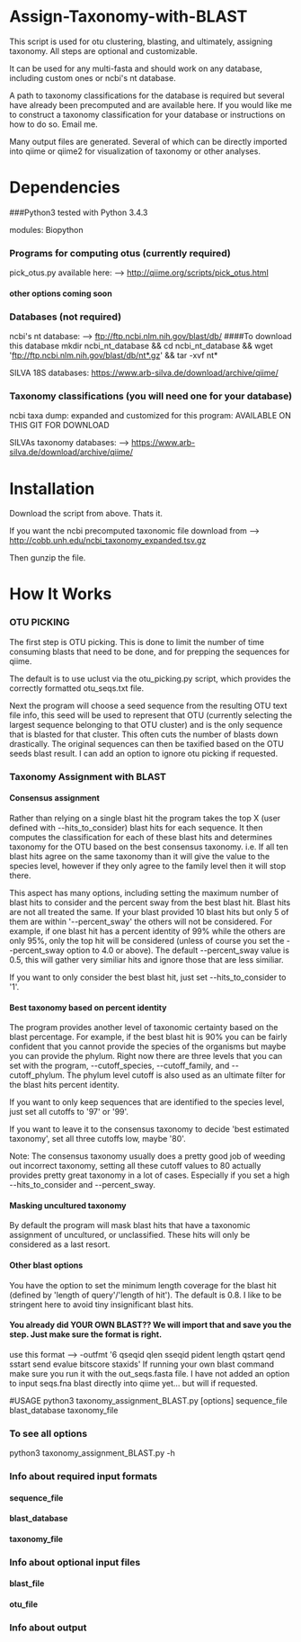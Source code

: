 # Assign-Taxonomy-with-BLAST
This script is used for otu clustering, blasting, and ultimately, assigning taxonomy. All steps are optional and customizable.

It can be used for any multi-fasta and should work on any database, including custom ones or ncbi's nt database.

A path to taxonomy classifications for the database is required but several have already been precomputed and are available here. If you would like me to construct a taxonomy classification for your database or instructions on how to do so. Email me.

Many output files are generated. Several of which can be directly imported into qiime or qiime2 for visualization of taxonomy or other analyses.




# Dependencies
###Python3
tested with Python 3.4.3

modules: Biopython
### Programs for computing otus (currently required)
pick_otus.py
available here: --> http://qiime.org/scripts/pick_otus.html
#### other options coming soon

### Databases (not required)
ncbi's nt database: --> ftp://ftp.ncbi.nlm.nih.gov/blast/db/
####To download this database
mkdir ncbi_nt_database && cd ncbi_nt_database && wget 'ftp://ftp.ncbi.nlm.nih.gov/blast/db/nt*.gz' && tar -xvf nt*

SILVA 18S databases: https://www.arb-silva.de/download/archive/qiime/
### Taxonomy classifications (you will need one for your database)
ncbi taxa dump: expanded and customized for this program: AVAILABLE ON THIS GIT FOR DOWNLOAD

SILVAs taxonomy databases: --> https://www.arb-silva.de/download/archive/qiime/

# Installation
Download the script from above. Thats it.

If you want the ncbi precomputed taxonomic file download from --> http://cobb.unh.edu/ncbi_taxonomy_expanded.tsv.gz

Then gunzip the file.

# How It Works

### OTU PICKING
The first step is OTU picking. This is done to limit the number of time consuming blasts that need to be done, and for prepping the sequences for qiime.

The default is to use uclust via the otu_picking.py script, which provides the correctly formatted otu_seqs.txt file.

Next the program will choose a seed sequence from the resulting OTU text file info, this seed will be used to represent that OTU (currently selecting the largest sequence belonging to that OTU cluster) and is the only sequence that is blasted for that cluster.
This often cuts the number of blasts down drastically. The original sequences can then be taxified based on the OTU seeds blast result.
I can add an option to ignore otu picking if requested.

### Taxonomy Assignment with BLAST

#### Consensus assignment
Rather than relying on a single blast hit the program takes the top X (user defined with --hits_to_consider) blast hits for each sequence.
It then computes the classification for each of these blast hits and determines taxonomy for the OTU based on the best consensus taxonomy. i.e. If all ten blast hits agree on the same taxonomy than it will give the value to the species level, however if they only agree to the family level then it will stop there.

This aspect has many options, including setting the maximum number of blast hits to consider and the percent sway from the best blast hit. Blast hits are not all treated the same. If your blast provided 10 blast hits but only 5 of them are within '--percent_sway' the others will not be considered. For example, if one blast hit has a percent identity of 99% while the others are only 95%, only the top hit will be considered (unless of course you set the --percent_sway option to 4.0 or above). The default --percent_sway value is 0.5, this will gather very similiar hits and ignore those that are less similiar.

If you want to only consider the best blast hit, just set --hits_to_consider to '1'.


#### Best taxonomy based on percent identity
The program provides another level of taxonomic certainty based on the blast percentage. For example, if the best blast hit is 90% you can be fairly confident that you cannot provide the species of the organisms but maybe you can provide the phylum. Right now there are three levels that you can set with the program, --cutoff_species, --cutoff_family, and --cutoff_phylum. The phylum level cutoff is also used as an ultimate filter for the blast hits percent identity.

If you want to only keep sequences that are identified to the species level, just set all cutoffs to '97' or '99'.

If you want to leave it to the consensus taxonomy to decide 'best estimated taxonomy', set all three cutoffs low, maybe '80'.

Note: The consensus taxonomy usually does a pretty good job of weeding out incorrect taxonomy, setting all these cutoff values to 80 actually provides pretty great taxonomy in a lot of cases. Especially if you set a high --hits_to_consider and --percent_sway.

#### Masking uncultured taxonomy
By default the program will mask blast hits that have a taxonomic assignment of uncultured, or unclassified. These hits will only be considered as a last resort.


#### Other blast options
You have the option to set the minimum length coverage for the blast hit (defined by 'length of query'/'length of hit'). The default is 0.8. I like to be stringent here to avoid tiny insignificant blast hits.


#### You already did YOUR OWN BLAST?? We will import that and save you the step. Just make sure the format is right.
use this format --> -outfmt '6 qseqid qlen sseqid pident length qstart qend sstart send evalue bitscore staxids'
If running your own blast command make sure you run it with the out_seqs.fasta file. I have not added an option to input seqs.fna blast directly into qiime yet… but will if requested.


#USAGE
python3 taxonomy_assignment_BLAST.py [options] sequence_file blast_database taxonomy_file
### To see all options
python3 taxonomy_assignment_BLAST.py -h

### Info about required input formats

#### sequence_file
#### blast_database
#### taxonomy_file

### Info about optional input files

#### blast_file
#### otu_file

### Info about output
